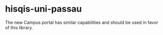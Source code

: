 # hisqis-uni-passau

The new Campus portal has similar capabilities and should be used in favor of this library.
